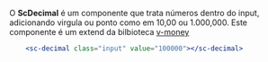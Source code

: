 O **ScDecimal** é um componente que trata números dentro do input, adicionando virgula ou ponto como em 10,00 ou 1.000,000. Este componente é um extend da bilbioteca [v-money](https://github.com/vuejs-tips/v-money)

```jsx
    <sc-decimal class="input" value="100000"></sc-decimal>
```